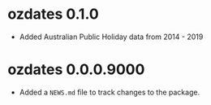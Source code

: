 # ozdates 0.1.0  

* Added Australian Public Holiday data from 2014 - 2019

# ozdates 0.0.0.9000

* Added a `NEWS.md` file to track changes to the package.
